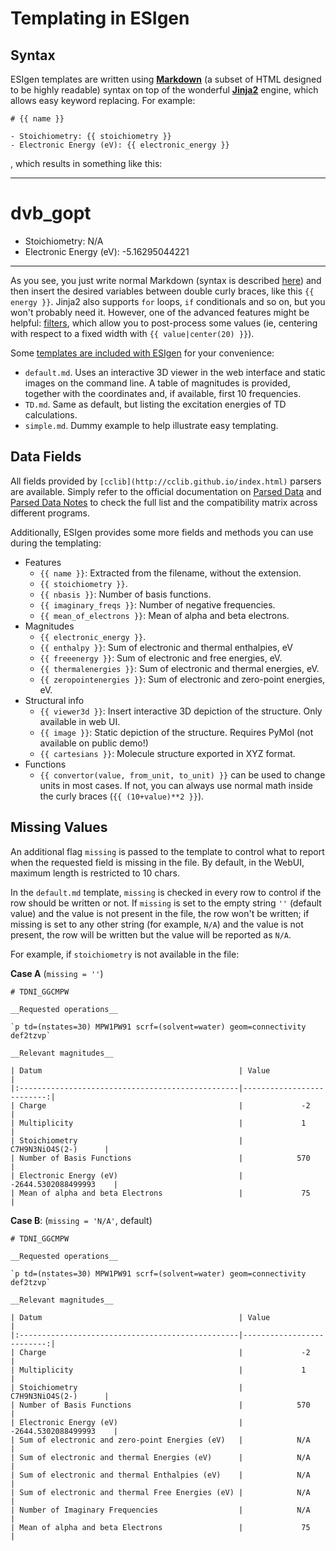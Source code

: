 # Templating in ESIgen

## Syntax

ESIgen templates are written using [**Markdown**](https://daringfireball.net/projects/markdown/syntax) (a subset of HTML designed to be highly readable) syntax on top of the wonderful [**Jinja2**](http://jinja.pocoo.org/) engine, which allows easy keyword replacing. For example:

```
# {{ name }}

- Stoichiometry: {{ stoichiometry }}
- Electronic Energy (eV): {{ electronic_energy }}
```
, which results in something like this:

***

# dvb_gopt

- Stoichiometry: N/A
- Electronic Energy (eV): -5.16295044221

***

As you see, you just write normal Markdown (syntax is described [here](https://github.com/tchapi/markdown-cheatsheet)) and then insert the desired variables between double curly braces, like this `{{ energy }}`. Jinja2 also supports `for` loops, `if` conditionals and so on, but you won't probably need it. However, one of the advanced features might be helpful: [filters](http://jinja.pocoo.org/docs/2.10/templates/#filters), which allow you to post-process some values (ie, centering with respect to a fixed width with `{{ value|center(20) }}`).

Some [templates are included with ESIgen](https://github.com/insilichem/esigen/tree/master/esigen/templates/reports) for your convenience:

- `default.md`. Uses an interactive 3D viewer in the web interface and static images on the command line. A table of magnitudes is provided, together with the coordinates and, if available, first 10 frequencies.
- `TD.md`. Same as default, but listing the excitation energies of TD calculations.
- `simple.md`. Dummy example to help illustrate easy templating.

## Data Fields

All fields provided by `[cclib](http://cclib.github.io/index.html)` parsers are available. Simply refer to the official documentation on [Parsed Data](http://cclib.github.io/data.html) and [Parsed Data Notes](http://cclib.github.io/data_notes.html) to check the full list and the compatibility matrix across different programs.

Additionally, ESIgen provides some more fields and methods you can use during the templating:

- Features
    - `{{ name }}`: Extracted from the filename, without the extension.
    - `{{ stoichiometry }}`.
    - `{{ nbasis }}`: Number of basis functions.
    - `{{ imaginary_freqs }}`: Number of negative frequencies.
    - `{{ mean_of_electrons }}`: Mean of alpha and beta electrons.
- Magnitudes
    - `{{ electronic_energy }}`.
    - `{{ enthalpy }}`: Sum of electronic and thermal enthalpies, eV
    - `{{ freeenergy }}`: Sum of electronic and free energies, eV.
    - `{{ thermalenergies }}`: Sum of electronic and thermal energies, eV.
    - `{{ zeropointenergies }}`: Sum of electronic and zero-point energies, eV.
- Structural info
    - `{{ viewer3d }}`: Insert interactive 3D depiction of the structure. Only available in web UI.
    - `{{ image }}`: Static depiction of the structure. Requires PyMol (not available on public demo!)
    - `{{ cartesians }}`: Molecule structure exported in XYZ format.
- Functions
    - `{{ convertor(value, from_unit, to_unit) }}` can be used to change units in most cases. If not, you can always use normal math inside the curly braces (`{{ (10+value)**2 }}`).

## Missing Values

An additional flag `missing` is passed to the template to control what to report when the requested field is missing in the file. By default, in the WebUI, maximum length is restricted to 10 chars.

In the `default.md` template, `missing` is checked in every row to control if the row should be written or not. If `missing` is set to the empty string `''` (default value) and the value is not present in the file, the row won't be written; if missing is set to any other string (for example, `N/A`) and the value is not present, the row will be written but the value will be reported as `N/A`.

For example, if `stoichiometry` is not available in the file:

__Case A__ (`missing = ''`)

    # TDNI_GGCMPW

    __Requested operations__

    `p td=(nstates=30) MPW1PW91 scrf=(solvent=water) geom=connectivity def2tzvp`

    __Relevant magnitudes__

    | Datum                                            | Value                     |
    |:-------------------------------------------------|--------------------------:|
    | Charge                                           |             -2            |
    | Multiplicity                                     |             1             |
    | Stoichiometry                                    |      C7H9N3NiO4S(2-)      |
    | Number of Basis Functions                        |            570            |
    | Electronic Energy (eV)                           |    -2644.5302088499993    |
    | Mean of alpha and beta Electrons                 |             75            |


__Case B__: (`missing = 'N/A'`, default)

    # TDNI_GGCMPW

    __Requested operations__

    `p td=(nstates=30) MPW1PW91 scrf=(solvent=water) geom=connectivity def2tzvp`

    __Relevant magnitudes__

    | Datum                                            | Value                     |
    |:-------------------------------------------------|--------------------------:|
    | Charge                                           |             -2            |
    | Multiplicity                                     |             1             |
    | Stoichiometry                                    |      C7H9N3NiO4S(2-)      |
    | Number of Basis Functions                        |            570            |
    | Electronic Energy (eV)                           |    -2644.5302088499993    |
    | Sum of electronic and zero-point Energies (eV)   |            N/A            |
    | Sum of electronic and thermal Energies (eV)      |            N/A            |
    | Sum of electronic and thermal Enthalpies (eV)    |            N/A            |
    | Sum of electronic and thermal Free Energies (eV) |            N/A            |
    | Number of Imaginary Frequencies                  |            N/A            |
    | Mean of alpha and beta Electrons                 |             75            |
